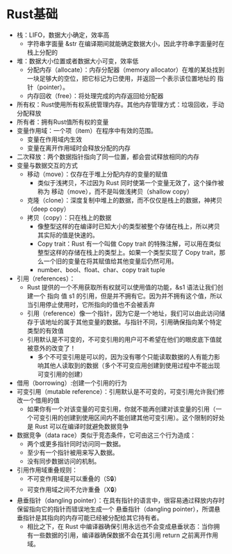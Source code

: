 # Rust基础

- 栈：LIFO，数据大小确定，效率高
  - 字符串字面量 &str 在编译期间就能确定数据大小，因此字符串字面量时在栈上分配的
- 堆：数据大小位置或者数据大小可变，效率低
  - 分配内存（allocate）：内存分配器（memory allocator）在堆的某处找到一块足够大的空位，把它标记为已使用，并返回一个表示该位置地址的 指针（pointer）。
  - 内存回收（free）：将处理完成的内存返回给分配器
- 所有权：Rust使用所有权系统管理内存。其他内存管理方式：垃圾回收，手动分配释放
- 所有者：拥有Rust值所有权的变量
- 变量作用域：一个项（item）在程序中有效的范围。
  - 变量在作用域内生效
  - 变量在离开作用域时会释放分配的内存
- 二次释放：两个数据指针指向了同一位置，都会尝试释放相同的内存
- 变量与数据交互的方式
  - 移动（move）：仅存在于堆上分配内存的变量的赋值
    - 类似于浅拷贝，不过因为 Rust 同时使第一个变量无效了，这个操作被称为 移动（move），而不是叫做浅拷贝（shallow copy）
  - 克隆（clone）：深度复制中堆上的数据，而不仅仅是栈上的数据，神拷贝（deep copy）
  - 拷贝（copy）：只在栈上的数据
    - 像整型这样的在编译时已知大小的类型被整个存储在栈上，所以拷贝其实际的值是快速的。
    - Copy trait：Rust 有一个叫做 Copy trait 的特殊注解，可以用在类似整型这样的存储在栈上的类型上。如果一个类型实现了 Copy trait，那么一个旧的变量在将其赋值给其他变量后仍然可用。
    - number、bool、float、char、copy trait tuple
- 引用（references）：
  - Rust 提供的一个不用获取所有权就可以使用值的功能，&s1 语法让我们创建一个 指向 值 s1 的引用，但是并不拥有它。因为并不拥有这个值，所以当引用停止使用时，它所指向的值也不会被丢弃
  - 引用（reference）像一个指针，因为它是一个地址，我们可以由此访问储存于该地址的属于其他变量的数据。与指针不同，引用确保指向某个特定类型的有效值
  - 引用默认是不可变的，不可变引用的用户可不希望在他们的眼皮底下值就被意外的改变了！
    - 多个不可变引用是可以的，因为没有哪个只能读取数据的人有能力影响其他人读取到的数据（多个不可变应用创建到使用过程中不能出现可变引用的创建）
- 借用（borrowing）:创建一个引用的行为
- 可变引用（mutable reference）：引用默认是不可变的，可变引用允许我们修改一个借用的值
  - 如果你有一个对该变量的可变引用，你就不能再创建对该变量的引用（一个可变引用的创建到使用区间内不能创建其他可变引用）。这个限制的好处是 Rust 可以在编译时就避免数据竞争
- 数据竞争（data race）类似于竞态条件，它可由这三个行为造成：
  - 两个或更多指针同时访问同一数据。
  - 至少有一个指针被用来写入数据。
  - 没有同步数据访问的机制。
- 引用作用域重叠规则：
  - 不可变作用域是可以重叠的（S🔒）
  - 可变作用域之间不允许重叠（X🔒）
- 悬垂指针（dangling pointer）：在具有指针的语言中，很容易通过释放内存时保留指向它的指针而错误地生成一个 悬垂指针（dangling pointer），所谓悬垂指针是其指向的内存可能已经被分配给其它持有者。
  - 相比之下，在 Rust 中编译器确保引用永远也不会变成悬垂状态：当你拥有一些数据的引用，编译器确保数据不会在其引用 return 之前离开作用域。